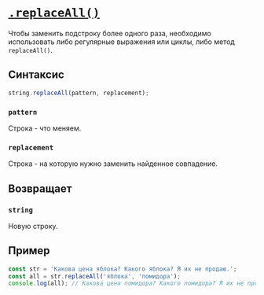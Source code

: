 # [`.replaceAll()`](../index.md)

Чтобы заменить подстроку более одного раза, необходимо использовать либо регулярные выражения или циклы, либо метод `replaceAll()`.

## Синтаксис

```js
string.replaceAll(pattern, replacement);
```

### `pattern`

Строка - что меняем.

### `replacement`

Строка - на которую нужно заменить найденное совпадение.

## Возвращает

### `string`

Новую строку.

## Пример

```js
const str = 'Какова цена яблока? Какого яблока? Я их не продаю.';
const all = str.replaceAll('яблока', 'помидора');
console.log(all); // Какова цена помидора? Какого помидора? Я их не продаю.
```
